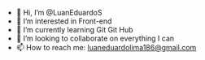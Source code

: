 - 👋 Hi, I’m @LuanEduardoS
- 👀 I’m interested in Front-end
- 🌱 I’m currently learning Git Git Hub
- 💞️ I’m looking to collaborate on everything I can
- 📫 How to reach me: luaneduardolima186@gmail.com
